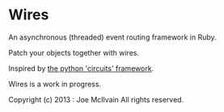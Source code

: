 Wires
=====

An asynchronous (threaded) event routing framework in Ruby.  

Patch your objects together with wires.

Inspired by [the python 'circuits' framework](http://circuitsframework.com/).

Wires is a work in progress.

Copyright (c) 2013 : Joe McIlvain
All rights reserved.
